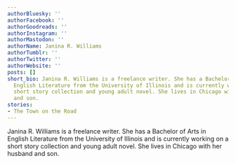 ```yaml
---
authorBluesky: ''
authorFacebook: ''
authorGoodreads: ''
authorInstagram: ''
authorMastodon: ''
authorName: Janina R. Williams
authorTumblr: ''
authorTwitter: ''
authorWebsite: ''
posts: []
short_bio: Janina R. Williams is a freelance writer. She has a Bachelor of Arts in
  English Literature from the University of Illinois and is currently working on a
  short story collection and young adult novel. She lives in Chicago with her husband
  and son.
stories:
- The Town on the Road
---
```


Janina R. Williams is a freelance writer. She has a Bachelor of Arts in English Literature from the University of Illinois and is currently working on a short story collection and young adult novel. She lives in Chicago with her husband and son.